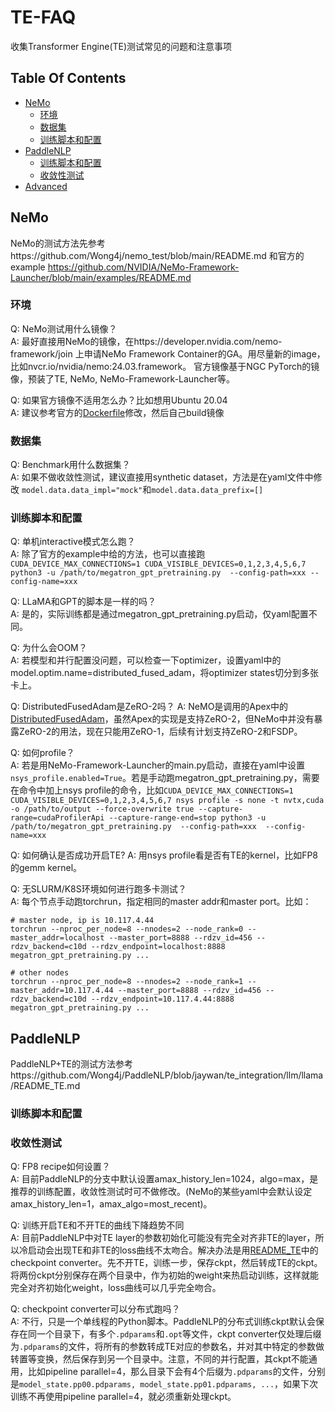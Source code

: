 # TE-FAQ
收集Transformer Engine(TE)测试常见的问题和注意事项


## Table Of Contents

- [NeMo](#nemo)
    * [环境](#environment)
    * [数据集](#dataset)
    * [训练脚本和配置](#config)
- [PaddleNLP](#paddlenlp)
    * [训练脚本和配置](#scripts-and-config)
    * [收敛性测试](#convergence)
- [Advanced](#advanced)


## NeMo
NeMo的测试方法先参考https://github.com/Wong4j/nemo_test/blob/main/README.md 和官方的example https://github.com/NVIDIA/NeMo-Framework-Launcher/blob/main/examples/README.md


### 环境
Q: NeMo测试用什么镜像？   
A: 最好直接用NeMo的镜像，在https://developer.nvidia.com/nemo-framework/join 上申请NeMo Framework Container的GA。用尽量新的image，比如nvcr.io/nvidia/nemo:24.03.framework。
官方镜像基于NGC PyTorch的镜像，预装了TE, NeMo, NeMo-Framework-Launcher等。

Q: 如果官方镜像不适用怎么办？比如想用Ubuntu 20.04   
A: 建议参考官方的[Dockerfile](https://github.com/NVIDIA/NeMo/blob/main/Dockerfile)修改，然后自己build镜像


### 数据集
Q: Benchmark用什么数据集？   
A: 如果不做收敛性测试，建议直接用synthetic dataset，方法是在yaml文件中修改
`model.data.data_impl="mock"`和`model.data.data_prefix=[]`

### 训练脚本和配置
Q: 单机interactive模式怎么跑？   
A: 除了官方的example中给的方法，也可以直接跑`CUDA_DEVICE_MAX_CONNECTIONS=1 CUDA_VISIBLE_DEVICES=0,1,2,3,4,5,6,7 python3 -u /path/to/megatron_gpt_pretraining.py  --config-path=xxx --config-name=xxx`

Q: LLaMA和GPT的脚本是一样的吗？   
A: 是的，实际训练都是通过megatron_gpt_pretraining.py启动，仅yaml配置不同。

Q: 为什么会OOM？   
A: 若模型和并行配置没问题，可以检查一下optimizer，设置yaml中的model.optim.name=distributed_fused_adam，将optimizer states切分到多张卡上。

Q: DistributedFusedAdam是ZeRO-2吗？
A: NeMO是调用的Apex中的[DistributedFusedAdam](https://github.com/NVIDIA/apex/blob/a7de60e57f0534266841e1733262601ad76aaa74/apex/contrib/optimizers/distributed_fused_adam.py#L272)，虽然Apex的实现是支持ZeRO-2，但NeMo中并没有暴露ZeRO-2的用法，现在只能用ZeRO-1，后续有计划支持ZeRO-2和FSDP。

Q: 如何profile？   
A: 若是用NeMo-Framework-Launcher的main.py启动，直接在yaml中设置`nsys_profile.enabled=True`。若是手动跑megatron_gpt_pretraining.py，需要在命令中加上nsys profile的命令，比如`CUDA_DEVICE_MAX_CONNECTIONS=1 CUDA_VISIBLE_DEVICES=0,1,2,3,4,5,6,7 nsys profile -s none -t nvtx,cuda -o /path/to/output --force-overwrite true --capture-range=cudaProfilerApi --capture-range-end=stop python3 -u /path/to/megatron_gpt_pretraining.py  --config-path=xxx  --config-name=xxx`

Q: 如何确认是否成功开启TE?
A: 用nsys profile看是否有TE的kernel，比如FP8的gemm kernel。

Q: 无SLURM/K8S环境如何进行跑多卡测试？   
A: 每个节点手动跑torchrun，指定相同的master addr和master port。比如：
```
# master node, ip is 10.117.4.44
torchrun --nproc_per_node=8 --nnodes=2 --node_rank=0 --master_addr=localhost --master_port=8888 --rdzv_id=456 --rdzv_backend=c10d --rdzv_endpoint=localhost:8888 megatron_gpt_pretraining.py ...

# other nodes
torchrun --nproc_per_node=8 --nnodes=2 --node_rank=1 --master_addr=10.117.4.44 --master_port=8888 --rdzv_id=456 --rdzv_backend=c10d --rdzv_endpoint=10.117.4.44:8888 megatron_gpt_pretraining.py ...
```

## PaddleNLP
PaddleNLP+TE的测试方法参考https://github.com/Wong4j/PaddleNLP/blob/jaywan/te_integration/llm/llama/README_TE.md 

### 训练脚本和配置

### 收敛性测试
Q: FP8 recipe如何设置？    
A: 目前PaddleNLP的分支中默认设置amax_history_len=1024，algo=max，是推荐的训练配置，收敛性测试时可不做修改。(NeMo的某些yaml中会默认设定amax_history_len=1，amax_algo=most_recent)。

Q: 训练开启TE和不开TE的曲线下降趋势不同    
A: 目前PaddleNLP中对TE layer的参数初始化可能没有完全对齐非TE的layer，所以冷启动会出现TE和非TE的loss曲线不太吻合。解决办法是用[README_TE](https://github.com/Wong4j/PaddleNLP/blob/jaywan/te_integration/llm/llama/README_TE.md)中的checkpoint converter。先不开TE，训练一步，保存ckpt，然后转成TE的ckpt。将两份ckpt分别保存在两个目录中，作为初始的weight来热启动训练，这样就能完全对齐初始化weight，loss曲线可以几乎完全吻合。

Q: checkpoint converter可以分布式跑吗？    
A: 不行，只是一个单线程的Python脚本。PaddleNLP的分布式训练ckpt默认会保存在同一个目录下，有多个`.pdparams`和`.opt`等文件，ckpt converter仅处理后缀为`.pdparams`的文件，将所有的参数转成TE对应的参数名，并对其中特定的参数做转置等变换，然后保存到另一个目录中。注意，不同的并行配置，其ckpt不能通用，比如pipeline parallel=4，那么目录下会有4个后缀为`.pdparams`的文件，分别是`model_state.pp00.pdparams, model_state.pp01.pdparams, ...`，如果下次训练不再使用pipeline parallel=4，就必须重新处理ckpt。



